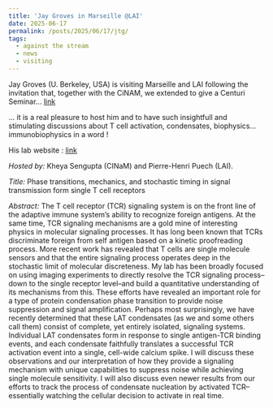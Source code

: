 ```yaml
---
title: 'Jay Groves in Marseille @LAI'
date: 2025-06-17
permalink: /posts/2025/06/17/jtg/
tags:
  - against the stream
  - news
  - visiting
---
```


Jay Groves (U. Berkeley, USA) is visiting Marseille and LAI following the invitation that, together with the CiNAM, we extended to give a Centuri Seminar... [link](https://centuri-livingsystems.org/centuri-seminars/)

... it is a real pleasure to host him and to have such insightfull and stimulating discussions about T cell activation, condensates, biophysics... immunobiophysics in a word !

His lab website :  [link](http://groveslab.cchem.berkeley.edu/)

*Hosted by:* Kheya Sengupta (CINaM) and Pierre-Henri Puech (LAI).

*Title:* Phase transitions, mechanics, and stochastic timing in signal transmission form single T cell receptors
   
*Abstract:* The T cell receptor (TCR) signaling system is on the front line of the adaptive immune system’s ability to recognize foreign antigens.  At the same time, TCR signaling mechanisms are a gold mine of interesting physics in molecular signaling processes.  It has long been known that TCRs discriminate foreign from self antigen based on  a kinetic proofreading process.  More recent work has revealed that T cells are single molecule sensors and that the entire signaling process operates deep in the stochastic limit of molecular discreteness.  My lab has been broadly focused on using imaging experiments to directly resolve the TCR signaling process–down to the single receptor level–and build a quantitative understanding of its mechanisms from this.  These efforts have revealed an important role for a type of protein condensation phase transition to provide noise suppression and signal amplification.  Perhaps most surprisingly, we have recently determined that these LAT condensates (as we and some others call them) consist of complete, yet entirely isolated, signaling systems.  Individual LAT condensates form in response to single antigen-TCR binding events, and each condensate faithfully translates a successful TCR activation event into a single, cell-wide calcium spike.  I will discuss these observations and our interpretation of how they provide a signaling mechanism with unique capabilities to suppress noise while achieving single molecule sensitivity.  I will also discuss even newer results from our efforts to track the process of condensate nucleation by activated TCR–essentially watching the cellular decision to activate in real time.